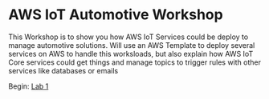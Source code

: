 # AWS IoT Automotive Workshop

This Workshop is to show you how AWS IoT Services could be deploy to manage automotive solutions.
Will use an AWS Template to deploy several services on AWS to handle this worksloads, but also explain how AWS IoT Core services could get things and manage topics to trigger rules with other services like databases or emails

Begin: [Lab 1](.docs/Lab1.md)
